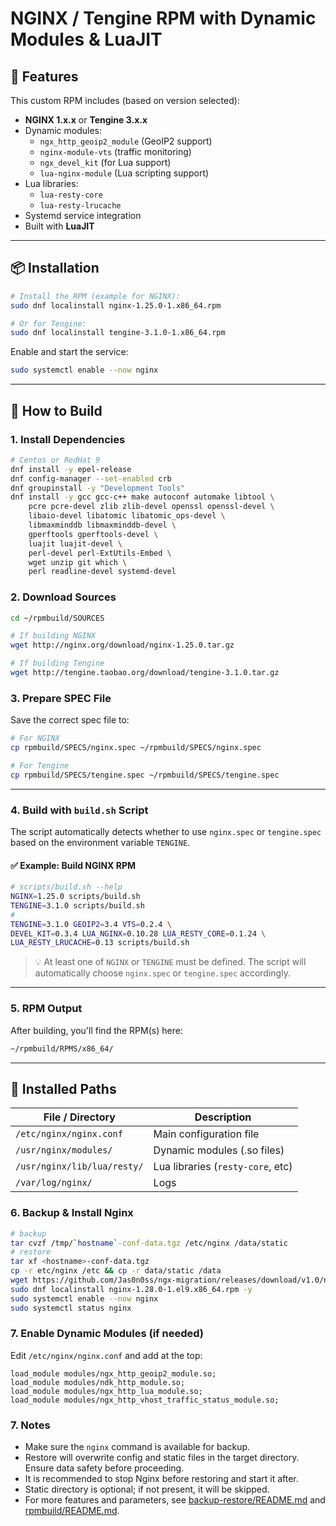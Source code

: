 # NGINX / Tengine RPM with Dynamic Modules & LuaJIT

## 🚀 Features

This custom RPM includes (based on version selected):

- **NGINX 1.x.x** or **Tengine 3.x.x**
- Dynamic modules:
  - `ngx_http_geoip2_module` (GeoIP2 support)
  - `nginx-module-vts` (traffic monitoring)
  - `ngx_devel_kit` (for Lua support)
  - `lua-nginx-module` (Lua scripting support)
- Lua libraries:
  - `lua-resty-core`
  - `lua-resty-lrucache`
- Systemd service integration
- Built with **LuaJIT**

------

## 📦 Installation

```bash
# Install the RPM (example for NGINX):
sudo dnf localinstall nginx-1.25.0-1.x86_64.rpm

# Or for Tengine:
sudo dnf localinstall tengine-3.1.0-1.x86_64.rpm
```

Enable and start the service:

```bash
sudo systemctl enable --now nginx
```

------

## 🔧 How to Build

### 1. Install Dependencies

```bash
# Centos or RedHat 9
dnf install -y epel-release
dnf config-manager --set-enabled crb
dnf groupinstall -y "Development Tools"
dnf install -y gcc gcc-c++ make autoconf automake libtool \
    pcre pcre-devel zlib zlib-devel openssl openssl-devel \
    libaio-devel libatomic libatomic_ops-devel \
    libmaxminddb libmaxminddb-devel \
    gperftools gperftools-devel \
    luajit luajit-devel \
    perl-devel perl-ExtUtils-Embed \
    wget unzip git which \
    perl readline-devel systemd-devel
```

### 2. Download Sources

```bash
cd ~/rpmbuild/SOURCES

# If building NGINX
wget http://nginx.org/download/nginx-1.25.0.tar.gz

# If building Tengine
wget http://tengine.taobao.org/download/tengine-3.1.0.tar.gz
```

### 3. Prepare SPEC File

Save the correct spec file to:

```bash
# For NGINX
cp rpmbuild/SPECS/nginx.spec ~/rpmbuild/SPECS/nginx.spec

# For Tengine
cp rpmbuild/SPECS/tengine.spec ~/rpmbuild/SPECS/tengine.spec
```

------

### 4. Build with `build.sh` Script

The script automatically detects whether to use `nginx.spec` or `tengine.spec` based on the environment variable `TENGINE`.

#### ✅ Example: Build NGINX RPM

```bash
# scripts/build.sh --help
NGINX=1.25.0 scripts/build.sh
TENGINE=3.1.0 scripts/build.sh
#
TENGINE=3.1.0 GEOIP2=3.4 VTS=0.2.4 \
DEVEL_KIT=0.3.4 LUA_NGINX=0.10.28 LUA_RESTY_CORE=0.1.24 \
LUA_RESTY_LRUCACHE=0.13 scripts/build.sh
```

> 💡 At least one of `NGINX` or `TENGINE` must be defined.
>  The script will automatically choose `nginx.spec` or `tengine.spec` accordingly.

------

### 5. RPM Output

After building, you'll find the RPM(s) here:

```bash
~/rpmbuild/RPMS/x86_64/
```

------

## 📂 Installed Paths

| File / Directory            | Description                       |
| --------------------------- | --------------------------------- |
| `/etc/nginx/nginx.conf`     | Main configuration file           |
| `/usr/nginx/modules/`       | Dynamic modules (.so files)       |
| `/usr/nginx/lib/lua/resty/` | Lua libraries (`resty-core`, etc) |
| `/var/log/nginx/`           | Logs                              |

### 6. Backup & Install Nginx

```bash
# backup 
tar cvzf /tmp/`hostname`-conf-data.tgz /etc/nginx /data/static
# restore
tar xf <hostname>-conf-data.tgz 
cp -r etc/nginx /etc && cp -r data/static /data
wget https://github.com/Jas0n0ss/ngx-migration/releases/download/v1.0/nginx-1.25.0-1.el9.x86_64.rpm
sudo dnf localinstall nginx-1.28.0-1.el9.x86_64.rpm -y
sudo systemctl enable --now nginx
sudo systemctl status nginx 
```

### 7. Enable Dynamic Modules (if needed)

Edit `/etc/nginx/nginx.conf` and add at the top:

```nginx
load_module modules/ngx_http_geoip2_module.so;
load_module modules/ndk_http_module.so;
load_module modules/ngx_http_lua_module.so;
load_module modules/ngx_http_vhost_traffic_status_module.so;
```

### 7. Notes

- Make sure the `nginx` command is available for backup.
- Restore will overwrite config and static files in the target directory. Ensure data safety before proceeding.
- It is recommended to stop Nginx before restoring and start it after.
- Static directory is optional; if not present, it will be skipped.
- For more features and parameters, see [backup-restore/README.md](backup-restore/README.md) and [rpmbuild/README.md](rpmbuild/README.md).
